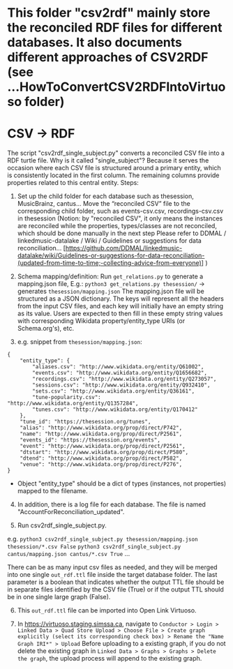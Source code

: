 # This folder "csv2rdf" mainly store the reconciled RDF files for different databases. It also documents different approaches of CSV2RDF (see ...HowToConvertCSV2RDFIntoVirtuoso folder)

# CSV -> RDF

The script "csv2rdf_single_subject.py" converts a reconciled CSV file into a RDF turtle file.
    Why is it called "single_subject"? Because it serves the occasion where each CSV file is structured around a primary entity, which is consistently located in the first column. The remaining columns provide properties related to this central entity. 
Steps:

1.  Set up the child folder for each database such as thesession, MusicBrainz, cantus... 
Move the “reconciled CSV” file to the corresponding child folder, such as events-csv.csv, recordings-csv.csv in thesession
(Notion: by "reconciled CSV", it only means the instances are reconciled while the properties, types/classes are not reconciled, which should be done manually in the next step
Please refer to DDMAL / linkedmusic-datalake / Wiki / Guidelines or suggestions for data reconciliation... [https://github.com/DDMAL/linkedmusic-datalake/wiki/Guidelines-or-suggestions-for-data-reconciliation-(updated-from-time-to-time;-collecting-advice-from-everyone)]
)

2.  Schema mapping/definition:
Run `get_relations.py` to generate a mapping.json file, E.g.:
```python3 get_relations.py thesession/``` -> generates `thesession/mapping.json`
The mapping.json file will be structured as a JSON dictionary. The keys will represent all the headers from the input CSV files, and each key will initially have an empty string as its value. Users are expected to then fill in these empty string values with corresponding Wikidata property/entity_type URIs (or Schema.org's), etc.

3.  e.g. snippet from `thesession/mapping.json`:
```
{
    "entity_type": {
        "aliases.csv": "http://www.wikidata.org/entity/Q61002",
        "events.csv": "http://www.wikidata.org/entity/Q1656682",
        "recordings.csv": "http://www.wikidata.org/entity/Q273057",
        "sessions.csv": "http://www.wikidata.org/entity/Q932410",
        "sets.csv": "http://www.wikidata.org/entity/Q36161",
        "tune-popularity.csv": "http://www.wikidata.org/entity/Q1357284",
        "tunes.csv": "http://www.wikidata.org/entity/Q170412"
    },
    "tune_id": "https://thesession.org/tunes",
    "alias": "http://www.wikidata.org/prop/direct/P742",
    "name": "http://www.wikidata.org/prop/direct/P2561",
    "events_id": "https://thesession.org/events",
    "event": "http://www.wikidata.org/prop/direct/P2561",
    "dtstart": "http://www.wikidata.org/prop/direct/P580",
    "dtend": "http://www.wikidata.org/prop/direct/P582",
    "venue": "http://www.wikidata.org/prop/direct/P276",
}
```
* Object "entity_type" should be a dict of types (instances, not properties) mapped to the filename.

4.  In addition, there is a log file for each database. The file is named "AccountForReconciliation_updated".

5.  Run csv2rdf_single_subject.py. 

e.g.
```python3 csv2rdf_single_subject.py thesession/mapping.json thesession/*.csv False```
```python3 csv2rdf_single_subject.py cantus/mapping.json cantus/*.csv True```
...

There can be as many input csv files as needed, and they will be merged into one single `out_rdf.ttl` file inside the target database folder.
The last parameter is a boolean that indicates whether the output TTL file should be in separate files identified by the CSV file (True) or if the output TTL should be in one single large graph (False).

6.  This `out_rdf.ttl` file can be imported into Open Link Virtuoso.

7.  In https://virtuoso.staging.simssa.ca, navigate to ```Conductor > Login > Linked Data > Quad Store Upload > Choose File > Create graph explicitly (select its corresponding check box) > Rename the "Name Graph IRI*" > Upload```
Before uploading to a existing graph, if you do not delete the existing graph in ```Linked Data > Graphs > Graphs > Delete the graph```, the upload process will append to the existing graph.


# 